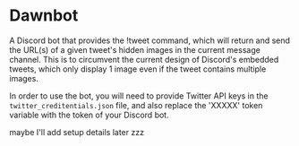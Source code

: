 # Dawnbot

A Discord bot that provides the !tweet command, which will return and send the URL(s) of a given tweet's hidden images in the current message channel. This is to circumvent the current design of Discord's embedded tweets, which only display 1 image even if the tweet contains multiple images.

In order to use the bot, you will need to provide Twitter API keys in the `twitter_creditentials.json` file, and also replace the 'XXXXX' token variable with the token of your Discord bot.

maybe I'll add setup details later zzz
